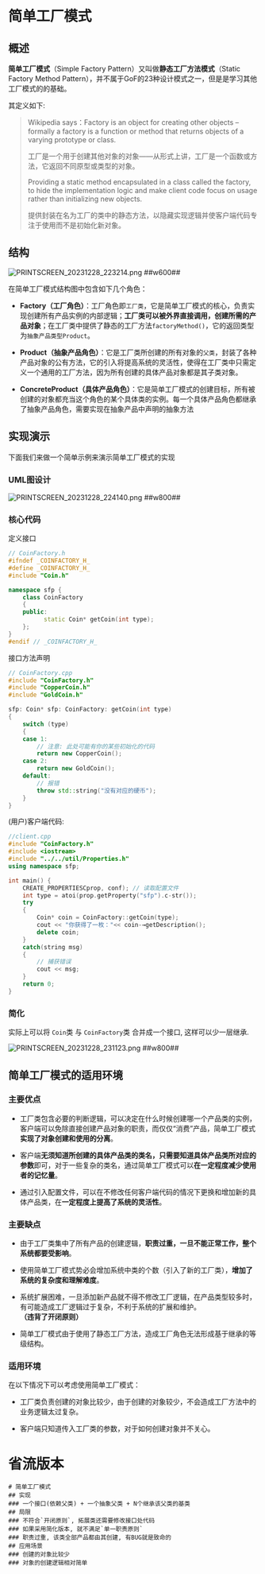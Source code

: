 # 简单工厂模式
## 概述
**简单工厂模式**（Simple Factory Pattern）又叫做**静态工厂方法模式**（Static Factory Method Pattern），并不属于GoF的23种设计模式之一，但是是学习其他工厂模式的的基础。

其定义如下:

> Wikipedia says：Factory is an object for creating other objects – formally a factory is a function or method that returns objects of a varying prototype or class.
>
> 工厂是一个用于创建其他对象的对象——从形式上讲，工厂是一个函数或方法，它返回不同原型或类型的对象。
>
> Providing a static method encapsulated in a class called the factory, to hide the implementation logic and make client code focus on usage rather than initializing new objects.
> 
> 提供封装在名为工厂的类中的静态方法，以隐藏实现逻辑并使客户端代码专注于使用而不是初始化新对象。

## 结构

![PRINTSCREEN_20231228_223214.png ##w600##](./PRINTSCREEN_20231228_223214.png)

在简单工厂模式结构图中包含如下几个角色：

- **Factory（工厂角色）**：工厂角色即`工厂类`，它是简单工厂模式的核心，负责实现创建所有产品实例的内部逻辑；**工厂类可以被外界直接调用，创建所需的产品对象**；在工厂类中提供了静态的工厂方法`factoryMethod()`，它的返回类型为`抽象产品类型Product`。

- **Product（抽象产品角色）**：它是工厂类所创建的所有对象的`父类`，封装了各种产品对象的公有方法，它的引入将提高系统的灵活性，使得在工厂类中只需定义一个通用的工厂方法，因为所有创建的具体产品对象都是其子类对象。

- **ConcreteProduct（具体产品角色）**：它是简单工厂模式的创建目标，所有被创建的对象都充当这个角色的某个具体类的实例。每一个具体产品角色都继承了抽象产品角色，需要实现在抽象产品中声明的抽象方法

## 实现演示
下面我们来做一个简单示例来演示简单工厂模式的实现
### UML图设计
![PRINTSCREEN_20231228_224140.png ##w800##](./PRINTSCREEN_20231228_224140.png)
### 核心代码

定义接口
```C++
// CoinFactory.h
#ifndef _COINFACTORY_H_
#define _COINFACTORY_H_
#include "Coin.h"

namespace sfp {
    class CoinFactory
    {
    public:
          static Coin* getCoin(int type);
    };
}
#endif // _COINFACTORY_H_
```

接口方法声明
```C++
// CoinFactory.cpp
#include "CoinFactory.h"
#include "CopperCoin.h"
#include "GoldCoin.h"

sfp: Coin* sfp: CoinFactory: getCoin(int type)
{
    switch (type)
    {
    case 1:
        // 注意: 此处可能有你的某些初始化的代码
        return new CopperCoin();
    case 2:
        return new GoldCoin();
    default:
        // 报错
        throw std::string("没有对应的硬币");
    }
}
```

(用户)客户端代码:

```C++
//client.cpp
#include "CoinFactory.h"
#include <iostream>
#include "../../util/Properties.h"
using namespace sfp;

int main() {
    CREATE_PROPERTIESCprop, conf); // 读取配置文件
    int type = atoi(prop.getProperty("sfp").c-str());
    try
    {
        Coin* coin = CoinFactory::getCoin(type);
        cout << "你获得了一枚："<< coin-→getDescription();
        delete coin;
    }
    catch(string msg)
    {
        // 捕获错误
        cout << msg;
    }
    return 0;
}
```

### 简化
实际上可以将 `Coin`类 与 `CoinFactory`类 合并成一个接口, 这样可以少一层继承.

![PRINTSCREEN_20231228_231123.png ##w800##](./PRINTSCREEN_20231228_231123.png)

##  简单工厂模式的适用环境
### 主要优点
- 工厂类包含必要的判断逻辑，可以决定在什么时候创建哪一个产品类的实例，客户端可以免除直接创建产品对象的职责，而仅仅“消费”产品，简单工厂模式**实现了对象创建和使用的分离**。

- 客户端**无须知道所创建的具体产品类的类名，只需要知道具体产品类所对应的参数**即可，对于一些复杂的类名，通过简单工厂模式可以**在一定程度减少使用者的记忆量**。

- 通过引入配置文件，可以在不修改任何客户端代码的情况下更换和增加新的具体产品类，在**一定程度上提高了系统的灵活性**。

### 主要缺点
- 由于工厂类集中了所有产品的创建逻辑，**职责过重，一旦不能正常工作，整个系统都要受影响**。

- 使用简单工厂模式势必会增加系统中类的个数（引入了新的工厂类），**增加了系统的复杂度和理解难度**。
- 系统扩展困难，一旦添加新产品就不得不修改工厂逻辑，在产品类型较多时，有可能造成工厂逻辑过于复杂，不利于系统的扩展和维护。**（违背了开闭原则）**

- 简单工厂模式由于使用了静态工厂方法，造成工厂角色无法形成基于继承的等级结构。

### 适用环境

在以下情况下可以考虑使用简单工厂模式：

- 工厂类负责创建的对象比较少，由于创建的对象较少，不会造成工厂方法中的业务逻辑太过复杂。

- 客户端只知道传入工厂类的参数，对于如何创建对象并不关心。

# 省流版本

```markmap
# 简单工厂模式
## 实现
### 一个接口(依赖父类) + 一个抽象父类 + N个继承该父类的基类
## 局限
### 不符合`开闭原则`, 拓展类还需要修改接口处代码
### 如果采用简化版本, 就不满足`单一职责原则`
### 职责过重, 该类全部产品都由其创建, 有BUG就是致命的
## 应用场景
### 创建的对象比较少
### 对象的创建逻辑相对简单
```